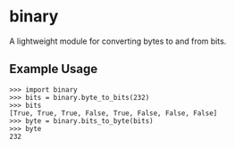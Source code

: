 # binary
A lightweight module for converting bytes to and from bits.

## Example Usage
```
>>> import binary
>>> bits = binary.byte_to_bits(232)
>>> bits
[True, True, True, False, True, False, False, False]
>>> byte = binary.bits_to_byte(bits)
>>> byte
232
```